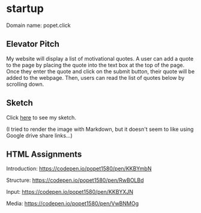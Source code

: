 # **startup**

Domain name: popet.click

## Elevator Pitch

My website will display a list of motivational quotes. A user can add a quote to the page by placing the quote into the text box at the top of the page. Once they enter the quote and click on the submit button, their quote will be added to the webpage. Then, users can read the list of quotes below by scrolling down.

## Sketch

Click [here](https://drive.google.com/file/d/1S7RJLaGR4iJGq7ZXSw5XvqT3jQjznINS/view?usp=sharing 'Startup Sketch') to see my sketch. 

(I tried to render the image with Markdown, but it doesn't seem to like using Google drive share links...)

## HTML Assignments

Introduction: https://codepen.io/popet1580/pen/KKBYmbN

Structure: https://codepen.io/popet1580/pen/RwBOLBd

Input: https://codepen.io/popet1580/pen/KKBYXJN

Media: https://codepen.io/popet1580/pen/VwBNMOg



